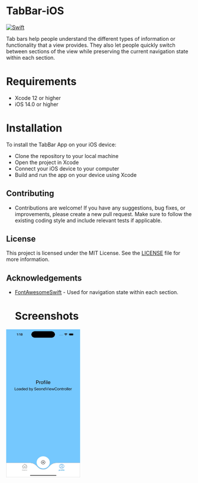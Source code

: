 # TabBar-iOS
[![Swift](https://img.shields.io/badge/swift-%2320232a.svg?style=for-the-badge&logo=swift&logoColor=%23F05138)](https://swift.org/)

Tab bars help people understand the different types of information or functionality that a view provides. They also let people quickly switch between sections of the view while preserving the current navigation state within each section.

# Requirements
- Xcode 12 or higher
- iOS 14.0 or higher

# Installation
To install the TabBar App on your iOS device:

- Clone the repository to your local machine
- Open the project in Xcode
- Connect your iOS device to your computer
- Build and run the app on your device using Xcode

## Contributing
- Contributions are welcome! If you have any suggestions, bug fixes, or improvements, please create a new pull request. Make sure to follow the existing coding style and include relevant tests if applicable.

## License
This project is licensed under the MIT License. See the [LICENSE](LICENSE) file for more information.

## Acknowledgements
- [FontAwesomeSwift](https://github.com/thii/FontAwesome.swift)  - Used for navigation state within each section.


  # Screenshots
<img src="https://github.com/IPH-Technologies-Pvt-Ltd/Trailer-Mate-iOS-App/blob/main/TrailerMate.gif" 
     width="200" 
     height="400"/>

